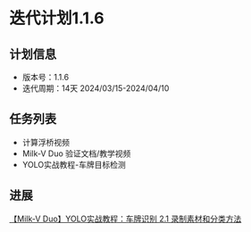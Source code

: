 # 迭代计划1.1.6

## 计划信息

- 版本号：1.1.6
- 迭代周期：14天 2024/03/15-2024/04/10

## 任务列表

- 计算浮桥视频 
- Milk-V Duo 验证文档/教学视频
- YOLO实战教程-车牌目标检测


## 进展
[【Milk-V Duo】YOLO实战教程：车牌识别 2.1 录制素材和分类方法](https://www.bilibili.com/video/BV1gYoDYkExY/?spm_id_from=333.1387.upload.video_card.click&vd_source=417238cd96b1b549d14bcb35a9da3cf0)
